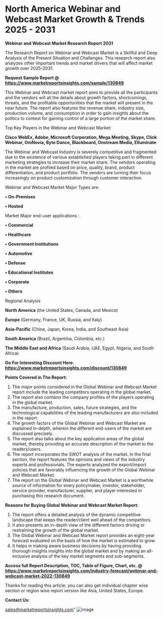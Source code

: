 # North America Webinar and Webcast Market Growth & Trends 2025 - 2031

<strong>Webinar and Webcast Market Research Report 2031</strong>

The Research Report on Webinar and Webcast Market is a Skillful and Deep Analysis of the Present Situation and Challenges. This research report also analyzes other important trends and market drivers that will affect market growth over 2025-2031.

<strong>Request Sample Report @ <a href=https://www.marketreportsinsights.com/sample/130849>https://www.marketreportsinsights.com/sample/130849</a></strong>

This Webinar and Webcast market report aims to provide all the participants and the vendors will all the details about growth factors, shortcomings, threats, and the profitable opportunities that the market will present in the near future. The report also features the revenue share, industry size, production volume, and consumption in order to gain insights about the politics to contest for gaining control of a large portion of the market share.

Top Key Players in the Webinar and Webcast Market:

<strong>Cisco WebEx, Adobe, Microsoft Corporation, Mega Meeting, Skype, Click Webinar, OmNovia, Byte Dance, Blackboard, Onstream Media, Elluminate</strong>

The Webinar and Webcast Industry is severely competitive and fragmented due to the existence of various established players taking part in different marketing strategies to increase their market share. The vendors operating in the market are profiled based on price, quality, brand, product differentiation, and product portfolio. The vendors are turning their focus increasingly on product customization through customer interaction.

Webinar and Webcast Market Major Types are:

<strong>• On-Premises

• Hosted</strong>

Market Major end-user applications :

<strong>• Commercial

• Healthcare

• Government Institutions

• Automotive

• Defense

• Educational Institutes

• Corporate

• Others</strong>

Regional Analysis

</u><strong><b>North America</b></strong> (the United States, Canada, and Mexico)

<strong><b>Europe </b></strong>(Germany, France, UK, Russia, and Italy)

<strong><b>Asia-Pacific</b></strong> (China, Japan, Korea, India, and Southeast Asia)

<strong><b>South America</b></strong> (Brazil, Argentina, Colombia, etc.)

<strong><b>The Middle East and Africa</b></strong> (Saudi Arabia, UAE, Egypt, Nigeria, and South Africa)

<strong>Go For Interesting Discount Here: <a href=https://www.marketreportsinsights.com/discount/130849>https://www.marketreportsinsights.com/discount/130849</a></strong>

<strong>Points Covered in The Report:</strong>
<ol>
  <li>The major points considered in the Global Webinar and Webcast Market report include the leading competitors operating in the global market.</li>
  <li>The report also contains the company profiles of the players operating in the global market.</li>
  <li>The manufacture, production, sales, future strategies, and the technological capabilities of the leading manufacturers are also included in the report.</li>
  <li>The growth factors of the Global Webinar and Webcast Market are explained in-depth, wherein the different end-users of the market are discussed precisely.</li>
  <li>The report also talks about the key application areas of the global market, thereby providing an accurate description of the market to the readers/users.</li>
  <li>The report incorporates the SWOT analysis of the market. In the final section, the report features the opinions and views of the industry experts and professionals. The experts analyzed the export/import policies that are favorably influencing the growth of the Global Webinar and Webcast Market.</li>
  <li>The report on the Global Webinar and Webcast Market is a worthwhile source of information for every policymaker, investor, stakeholder, service provider, manufacturer, supplier, and player interested in purchasing this research document.</li>
</ol>
<strong>Reasons for Buying Global Webinar and Webcast Market Report:</strong>

<ol>
  <li>The report offers a detailed analysis of the dynamic competitive landscape that keeps the reader/client well ahead of the competitors.</li>
  <li>It also presents an in-depth view of the different factors driving or restraining the growth of the global market.</li>
  <li>The Global Webinar and Webcast Market report provides an eight-year forecast evaluated on the basis of how the market is estimated to grow.</li>
  <li>It helps in making aware business decisions by having providing thorough insights insights into the global market and by making an all-inclusive analysis of the key market segments and sub-segments.</li>
</ol>
<strong>Access full Report Description, TOC, Table of Figure, Chart, etc. @ <a href=https://www.marketreportsinsights.com/industry-forecast/webinar-and-webcast-market-2022-130849>https://www.marketreportsinsights.com/industry-forecast/webinar-and-webcast-market-2022-130849</a></strong>


Thanks for reading this article; you can also get individual chapter wise section or region wise report version like Asia, United States, Europe.

<strong>Contact Us:</strong>

sales@marketreportsinsights.com"
![image](https://github.com/user-attachments/assets/169f5242-1db3-4d7a-acf7-d55905dfcb24)
